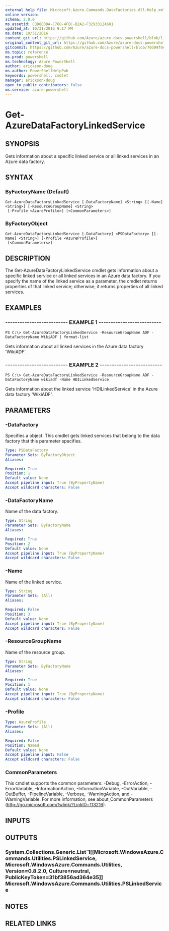 ```yaml
---
external help file: Microsoft.Azure.Commands.DataFactories.dll-Help.xml
online version: 
schema: 2.0.0
ms.assetid: CBD8B3DA-C768-4FBC-B2A2-F3293312A681
updated_at: 10/31/2016 9:17 PM
ms.date: 10/31/2016
content_git_url: https://github.com/Azure/azure-docs-powershell/blob/live/azureps-cmdlets-docs/ResourceManager/AzureRM.DataFactories/v0.9.8/Get-AzureDataFactoryLinkedService.md
original_content_git_url: https://github.com/Azure/azure-docs-powershell/blob/live/azureps-cmdlets-docs/ResourceManager/AzureRM.DataFactories/v0.9.8/Get-AzureDataFactoryLinkedService.md
gitcommit: https://github.com/Azure/azure-docs-powershell/blob/70d99f0e924efe152eb73454f7898f92d5a5db64/azureps-cmdlets-docs/ResourceManager/AzureRM.DataFactories/v0.9.8/Get-AzureDataFactoryLinkedService.md
ms.topic: reference
ms.prod: powershell
ms.technology: Azure PowerShell
author: erickson-doug
ms.author: PowerShellHelpPub
keywords: powershell, cmdlet
manager: erickson-doug
open_to_public_contributors: false
ms.service: azure-powershell
---
```


# Get-AzureDataFactoryLinkedService

## SYNOPSIS
Gets information about a specific linked service or all linked services in an Azure data factory.

## SYNTAX

### ByFactoryName (Default)
```
Get-AzureDataFactoryLinkedService [-DataFactoryName] <String> [[-Name] <String>] [-ResourceGroupName] <String>
 [-Profile <AzureProfile>] [<CommonParameters>]
```

### ByFactoryObject
```
Get-AzureDataFactoryLinkedService [-DataFactory] <PSDataFactory> [[-Name] <String>] [-Profile <AzureProfile>]
 [<CommonParameters>]
```

## DESCRIPTION
The Get-AzureDataFactoryLinkedService cmdlet gets information about a specific linked service or all linked services in an Azure data factory.
If you specify the name of the linked service as a parameter, the cmdlet returns properties of that linked service; otherwise, it returns properties of all linked services.

## EXAMPLES

### -------------------------- EXAMPLE 1 --------------------------
```
PS C:\> Get-AzureDataFactoryLinkedService -ResourceGroupName ADF -DataFactoryName WikiADF | format-list
```

Gets information about all linked services in the Azure data factory 'WikiADF'.

### -------------------------- EXAMPLE 2 --------------------------
```
PS C:\> Get-AzureDataFactoryLinkedService -ResourceGroupName ADF -DataFactoryName wikiadf -Name HDILinkedService
```

Gets information about the linked service 'HDILinkedService' in the Azure data factory 'WikiADF'.

## PARAMETERS

### -DataFactory
Specifies a  object.
This cmdlet gets linked services that belong to the data factory that this parameter specifies.

```yaml
Type: PSDataFactory
Parameter Sets: ByFactoryObject
Aliases: 

Required: True
Position: 1
Default value: None
Accept pipeline input: True (ByPropertyName)
Accept wildcard characters: False
```

### -DataFactoryName
Name of the data factory.

```yaml
Type: String
Parameter Sets: ByFactoryName
Aliases: 

Required: True
Position: 2
Default value: None
Accept pipeline input: True (ByPropertyName)
Accept wildcard characters: False
```

### -Name
Name of the linked service.

```yaml
Type: String
Parameter Sets: (All)
Aliases: 

Required: False
Position: 3
Default value: None
Accept pipeline input: True (ByPropertyName)
Accept wildcard characters: False
```

### -ResourceGroupName
Name of the resource group.

```yaml
Type: String
Parameter Sets: ByFactoryName
Aliases: 

Required: True
Position: 1
Default value: None
Accept pipeline input: True (ByPropertyName)
Accept wildcard characters: False
```

### -Profile

```yaml
Type: AzureProfile
Parameter Sets: (All)
Aliases: 

Required: False
Position: Named
Default value: None
Accept pipeline input: False
Accept wildcard characters: False
```

### CommonParameters
This cmdlet supports the common parameters: -Debug, -ErrorAction, -ErrorVariable, -InformationAction, -InformationVariable, -OutVariable, -OutBuffer, -PipelineVariable, -Verbose, -WarningAction, and -WarningVariable. For more information, see about_CommonParameters (http://go.microsoft.com/fwlink/?LinkID=113216).

## INPUTS

## OUTPUTS

### System.Collections.Generic.List`1[[Microsoft.WindowsAzure.Commands.Utilities.PSLinkedService, Microsoft.WindowsAzure.Commands.Utilities, Version=0.8.2.0, Culture=neutral, PublicKeyToken=31bf3856ad364e35]] Microsoft.WindowsAzure.Commands.Utilities.PSLinkedService

## NOTES

## RELATED LINKS


